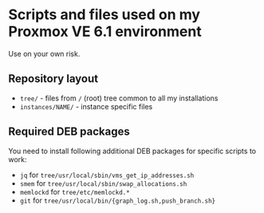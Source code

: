 # Scripts and files used on my Proxmox VE 6.1 environment

Use on your own risk.

## Repository layout

- `tree/` - files from `/` (root) tree common to all my installations
- `instances/NAME/` - instance specific files

## Required DEB packages

You need to install following additional DEB packages for specific scripts to work:

- `jq` for   `tree/usr/local/sbin/vms_get_ip_addresses.sh`
- `smem` for `tree/usr/local/sbin/swap_allocations.sh`
- `memlockd` for `tree/etc/memlockd.*`
- `git` for `tree/usr/local/bin/{graph_log.sh,push_branch.sh}`

